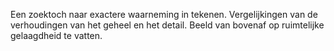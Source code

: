 Een zoektoch naar exactere waarneming in tekenen.
Vergelijkingen van de verhoudingen van het geheel en het detail.
Beeld van bovenaf op ruimtelijke gelaagdheid te vatten.
